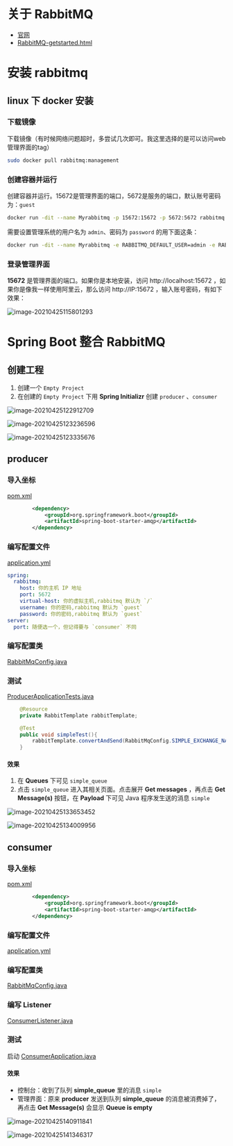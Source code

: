 # 关于 RabbitMQ

-  [官网](https://www.rabbitmq.com/) 
-  [RabbitMQ-getstarted.html](references\RabbitMQ-getstarted.html) 

# 安装 rabbitmq

## linux 下 docker 安装

### 下载镜像

下载镜像（有时候网络问题超时，多尝试几次即可。我这里选择的是可以访问web管理界面的tag）

```sh
sudo docker pull rabbitmq:management
```

### 创建容器并运行

创建容器并运行。15672是管理界面的端口，5672是服务的端口，默认账号密码为：`guest`

```sh
docker run -dit --name Myrabbitmq -p 15672:15672 -p 5672:5672 rabbitmq:management
```

需要设置管理系统的用户名为 `admin`、密码为 `password` 的用下面这条：

```sh
docker run -dit --name Myrabbitmq -e RABBITMQ_DEFAULT_USER=admin -e RABBITMQ_DEFAULT_PASS=password -p 15672:15672 -p 5672:5672 rabbitmq:management
```

### 登录管理界面

**15672** 是管理界面的端口。如果你是本地安装，访问 http://localhost:15672 ，如果你是像我一样使用阿里云，那么访问 http://IP:15672 ，输入账号密码，有如下效果：

![image-20210425115801293](image/image-20210425115801293.png)

# Spring Boot 整合 RabbitMQ

## 创建工程

1. 创建一个 `Empty Project` 
2. 在创建的 `Empty Project` 下用 **Spring Initializr** 创建 `producer` 、`consumer`

![image-20210425122912709](image/image-20210425122912709.png)

![image-20210425123236596](image/image-20210425123236596.png)

![image-20210425123335676](image/image-20210425123335676.png)

## producer

### 导入坐标

 [pom.xml](code\producer\pom.xml) 

```xml
		<dependency>
			<groupId>org.springframework.boot</groupId>
			<artifactId>spring-boot-starter-amqp</artifactId>
		</dependency>
```

### 编写配置文件

 [application.yml](code\producer\src\main\resources\application.yml) 

```yml
spring:
  rabbitmq:
    host: 你的主机 IP 地址
    port: 5672
    virtual-host: 你的虚拟主机,rabbitmq 默认为 `/`
    username: 你的密码,rabbitmq 默认为 `guest`
    password: 你的密码,rabbitmq 默认为 `guest`
server:
  port: 随便选一个，但记得要与 `consumer` 不同

```

### 编写配置类

 [RabbitMqConfig.java](code\producer\src\main\java\com\example\producer\config\RabbitMqConfig.java) 

### 测试

 [ProducerApplicationTests.java](code\producer\src\test\java\com\example\producer\ProducerApplicationTests.java) 

```java
	@Resource
	private RabbitTemplate rabbitTemplate;

	@Test
	public void simpleTest(){
		rabbitTemplate.convertAndSend(RabbitMqConfig.SIMPLE_EXCHANGE_NAME,"","simple");
	}
```

#### 效果

1. 在 **Queues** 下可见 `simple_queue` 
2. 点击 `simple_queue` 进入其相关页面。点击展开 **Get messages** ，再点击 **Get Message(s)** 按钮，在 **Payload** 下可见 Java 程序发生送的消息 `simple` 

![image-20210425133653452](image/image-20210425133653452.png)

![image-20210425134009956](image/image-20210425134009956.png)

## consumer

### 导入坐标

 [pom.xml](code\consumer\pom.xml) 

```xml
		<dependency>
			<groupId>org.springframework.boot</groupId>
			<artifactId>spring-boot-starter-amqp</artifactId>
		</dependency>
```

### 编写配置文件

 [application.yml](code\consumer\src\main\resources\application.yml) 

### 编写配置类

 [RabbitMqConfig.java](code\consumer\src\main\java\com\example\consumer\config\RabbitMqConfig.java) 

### 编写 Listener

 [ConsumerListener.java](code\consumer\src\main\java\com\example\consumer\listener\ConsumerListener.java) 

### 测试

启动 [ConsumerApplication.java](..\..\..\..\..\学习\2-消息中间件RabbitMQ\代码\rabbitmq\rabbitmq\springboot-rabbitmq-consumer\src\main\java\com\itheima\rabbitmq\ConsumerApplication.java) 

#### 效果

- 控制台：收到了队列 **simple_queue** 里的消息 `simple`
- 管理界面：原来 **producer** 发送到队列 **simple_queue** 的消息被消费掉了，再点击 **Get Message(s)** 会显示 **Queue is empty** 

![image-20210425140911841](image/image-20210425140911841.png)

![image-20210425141346317](image/image-20210425141346317.png)

